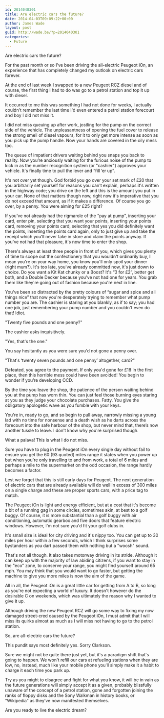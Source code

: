 ```yaml
---
id: 2014040301
title: Are electric cars the future?
date: 2014-04-03T09:09:22+00:00
author: James Wade
layout: post
guid: http://wade.be/?p=2014040301
categories:
  - Future
---
```

Are electric cars the future?

For the past month or so I've been driving the all-electric Peugeot iOn, an experience that has completely changed my outlook on electric cars forever.

At the end of last week I swapped to a new Peugeot RCZ diesel and of course, the first thing I had to do was go to a petrol station and top it up with diesel.

It occurred to me this was something I had not done for weeks, I actually couldn't remember the last time I'd even entered a petrol station forecourt and boy I did not miss it.

I did not miss queuing up after work, jostling for the pump on the correct side of the vehicle. The unpleasantness of opening the fuel cover to release the strong smell of diesel vapours, for it to only get more intense as soon as you pick up the pump handle. Now your hands are covered in the oily mess too.

The queue of impatient drivers waiting behind you snaps you back to reality. Now you’re anxiously waiting for the furious noise of the pump to kick in as the number recognition system (or "cashier") approves your vehicle. It's finally time to pull the lever and “fill ‘er up”.

It's not over yet though. God forbid you go over your set mark of £20 that you arbitrarily set yourself for reasons you can't explain, perhaps it's written in the highway code; you drive on the left and this is the amount you put in your car. None of that matters though now, right now it's imperative that you do not exceed that amount, as if it makes a difference. Of course you go over, by a penny. You were aiming for £25 right?

If you've not already had the rigmarole of the "pay at pump", inserting your card, enter pin, selecting that you want your points, inserting your points card, removing your points card, selecting that yes you did definitely want the points, inserting the points card again, only to just give up and take the receipt which you'll never take in store and claim the points anyway. If you've not had that pleasure, it's now time to enter the shop.

There's always at least three people in front of you, which gives you plenty of time to scope out the confectionery that you wouldn't ordinarily buy, I mean you're on your way home, you know you'll only spoil your dinner (right mum?). It's too late, you've already committed now, it's just down to choice. Do you want a Kit Kat chunky or a Boost? It's “3 for £2”, better get both, and a Double Decker because you've not had one for years. You grab them like they're going out of fashion because you're next in line.

You've been so distracted by the pretty colours of “sugar and spice and all things nice” that now you're desperately trying to remember what pump number you are. The cashier is staring at you blankly, as if to say; you had one job, just remembering your pump number and you couldn't even do that! Idiot.

"Twenty five pounds and one penny?"

The cashier asks inquisitively.

"Yes, that's the one."

You say hesitantly as you were sure you'd not gone a penny over.

"That's ‘twenty seven pounds and one penny’ altogether, card?"

Defeated, you agree to the payment. If only you'd gone for £18 in the first place, then this horrible mess could have been avoided! You begin to wonder if you’re developing OCD.

By the time you leave the shop, the patience of the person waiting behind you at the pump has worn thin. You can just feel those burning eyes staring at you as they judge your chocolate purchases. Fatty. You give the obligatory apologetic wave as you fumble with your keys.

You're in, ready to go, and so begin to pull away, narrowly missing a young lad with no time for nonsense and a death wish as he darts across the forecourt into the safe harbour of the shop, but never mind that, there’s now another tussle to leave. I don't know why you're surprised though.

What a palava! This is what I do not miss.

Sure you have to plug in the Peugeot iOn every single day without fail to ensure you get the 60 (93 quoted) miles range it states when you power up but when you're only travelling to and from work, a total of 6 miles and perhaps a mile to the supermarket on the odd occasion, the range hardly becomes a factor.

Lest we forget that this is still early days for Peugeot. The next generation of electric cars that are already available will do well in excess of 300 miles on a single charge and these are proper sports cars, with a price tag to match.

The Peugeot iOn is light and energy efficient, but at a cost that it's become a bit of a running gag in some circles, sometimes akin, at best to a golf buggy. Of course, it is more substantial than a golf buggy with air conditioning, automatic gearbox and five doors that feature electric windows. However, I'm not sure you'd fit your golf clubs in.

It's small size is ideal for city driving and it's nippy too. You can get up to 30 miles per hour within a few seconds, which I think surprises some bystanders as you dart passed them with nothing but a "woosh" sound.

That's not all though. It also takes motorway driving in its stride. Although it can keep up with the majority of law abiding citizens, if you want to stay in the "eco" zone, to conserve your range, you might find yourself around 65 mph. You may think that you would want to go faster, but getting the machine to give you more miles is now the aim of the game.

All in all, the Peugeot iOn is a great little car for getting from A to B, so long as you're not expecting a world of luxury. It doesn't however do the desirable C on weekends, which was ultimately the reason why I wanted to give it up.

Although driving the new Peugeot RCZ will go some way to fixing my now damaged street-cred caused by the Peugeot iOn, I must admit that I will miss its quirks almost as much as I will miss not having to go to the petrol station.

So, are all-electric cars the future?

This pundit says most definitely yes. Sorry Clarkson.

Sure we might not be quite there just yet, but it's a paradigm shift that's going to happen. We won't refill our cars at refueling stations when they are low, no, instead, much like your mobile phone you'll simply make it a habit to charge it each time you park up.

Try as you might to disagree and fight for what you know, it will be in vain as the future generations will simply accept it as a given, probably blissfully unaware of the concept of a petrol station, gone and forgotten joining the ranks of floppy disks and the Sony Walkman in history books, or “Wikipedia” as they’ve now manifested themselves.

Are you ready to live the electric dream?